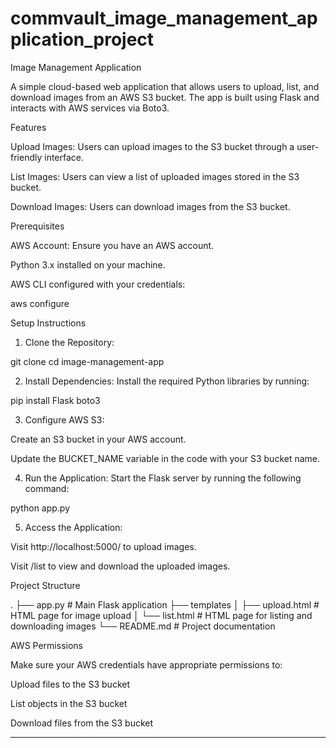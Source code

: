 # commvault_image_management_application_project 

Image Management Application

A simple cloud-based web application that allows users to upload, list, and download images from an AWS S3 bucket. The app is built using Flask and interacts with AWS services via Boto3.

Features

Upload Images: Users can upload images to the S3 bucket through a user-friendly interface.

List Images: Users can view a list of uploaded images stored in the S3 bucket.

Download Images: Users can download images from the S3 bucket.


Prerequisites

AWS Account: Ensure you have an AWS account.

Python 3.x installed on your machine.

AWS CLI configured with your credentials:

aws configure


Setup Instructions

1. Clone the Repository:

git clone <repository-url>
cd image-management-app


2. Install Dependencies: Install the required Python libraries by running:

pip install Flask boto3


3. Configure AWS S3:

Create an S3 bucket in your AWS account.

Update the BUCKET_NAME variable in the code with your S3 bucket name.



4. Run the Application: Start the Flask server by running the following command:

python app.py


5. Access the Application:

Visit http://localhost:5000/ to upload images.

Visit /list to view and download the uploaded images.




Project Structure

.
├── app.py              # Main Flask application
├── templates
│   ├── upload.html     # HTML page for image upload
│   └── list.html       # HTML page for listing and downloading images
└── README.md           # Project documentation

AWS Permissions

Make sure your AWS credentials have appropriate permissions to:

Upload files to the S3 bucket

List objects in the S3 bucket

Download files from the S3 bucket



---
